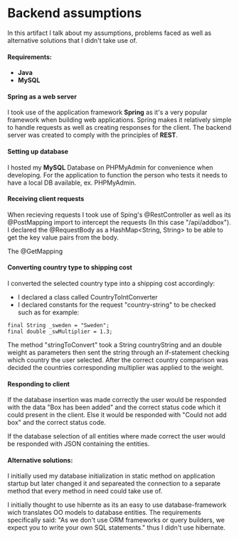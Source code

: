 # Backend assumptions

In this artifact I talk about my assumptions, problems faced as well as alternative solutions that I didn't take use of.

#### Requirements:

- **Java**
- **MySQL**

#### Spring as a web server

I took use of the application framework **Spring** as it's a very popular framework when building web applications. Spring makes it relatively simple to handle requests as well as creating responses for the client. The backend server was created to comply with the principles of **REST**.

#### Setting up database

I hosted my **MySQL** Database on PHPMyAdmin for convenience when developing.
For the application to function the person who tests it needs to have a local DB available, ex. PHPMyAdmin.

#### Receiving client requests

When recieving requests I took use of Sping's @RestController as well as its @PostMapping import to intercept the requests (In this case "/api/addbox"). I declared the @RequestBody as a HashMap<String, String> to be able to get the key value pairs from the body.

The @GetMapping

#### Converting country type to shipping cost

I converted the selected country type into a shipping cost accordingly:

- I declared a class called CountryToIntConverter
- I declared constants for the request "country-string" to be checked such as for example:

```
final String _sweden = "Sweden";
final double _swMultiplier = 1.3;
```

The method "stringToConvert" took a String countryString and an double weight as parameters then sent the string through an if-statement checking which country the user selected. After the correct country comparison was decided the countries corresponding multiplier was applied to the weight.

#### Responding to client

If the database insertion was made correctly the user would be responded with the data "Box has been added" and the correct status code which it could present in the client. Else it would be responded with "Could not add box" and the correct status code.

If the database selection of all entities where made correct the user would be responded with JSON containing the entities.

#### Alternative solutions:

I initially used my database initialization in static method on application startup but later changed it and separeated the connection to a separate method that every method in need could take use of.

I initially thought to use hibernte as its an easy to use database-framework wich translates OO models to database entities. The requirements specifically said: "As we don't use ORM frameworks or query builders, we expect you to write your own SQL statements." thus I didn't use hibernate.
